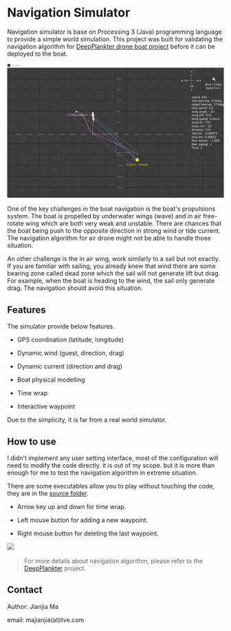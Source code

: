 # Navigation Simulator

Navigation simulator is base on Processing 3 (Java) programming language to provide a simple world simulation. This project was built for validating the navigation algorithm for [DeepPlankter drone boat project](https://github.com/majianjia/DeepPlankter) before it can be deployed to the boat.

![](doc\nav-sim-loop.gif)

One of the key challenges in the boat navigation is the boat's propulsions system. The boat is propelled by underwater wings (wave) and in air free-rotate wing which are both very weak and unstable. There are chances that the boat being push to the opposite direction in strong wind or tide current. The navigation algorithm for air drone might not be able to handle those situation.

An other challenge is the in air wing, work similarly to a sail but not exactly. If you are familiar with sailing, you already knew that wind there are some bearing zone called dead zone which the sail will not generate lift but drag. For example, when the boat is heading to the wind, the sail only generate drag. The navigation should avoid this situation.

## Features

The simulator provide below features. 

- GPS coordination (latitude, longitude)

- Dynamic wind (guest, direction, drag)

- Dynamic current (direction and drag)

- Boat physical modelling

- Time wrap

- Interactive waypoint

Due to the simplicity, it is far from a real world simulator.

## How to use

I didn't implement any user setting interface, most of the configuration will need to modify the code directly. it is out of my scope. but it is more than enough for me to test the navigation algorithm in extreme situation.

There are some executables allow you to play without touching the code, they are in the [source folder](simulator). 

- Arrow key up and down for time wrap. 

- Left mouse button for adding a new waypoint. 

- Right mouse button for deleting the last waypoint. 

![](nav-sim-waypoint.gif)

> For more details about navigation algorithm, please refer to the [DeepPlankter](https://github.com/majianjia/DeepPlankter) project. 

## Contact

Author: Jianjia Ma

email: majianjia(at)live.com




